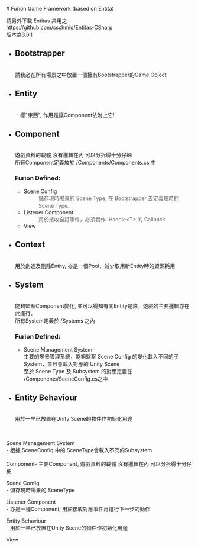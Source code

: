 <p># Furion Game Framework (based on Entita)</p>
<p>請另外下載 Entitas 共用之<br />https://github.com/sschmid/Entitas-CSharp<br />版本為3.6.1</p>
<ul>
<li>
<h2>Bootstrapper</h2>
<br />請務必在所有場景之中放置一個擁有Bootstrapper的Game Object</li>
<li>
<h2>Entity</h2>
<br />一樣"東西", 作用是讓Component依附上它!</li>
<li>
<h2>Component</h2>
<br />遊戲資料的載體 沒有邏輯在內 可以分拆得十分仔細<br />所有Component定義放於 /Components/Components.cs 中<br />
<h3>Furion Defined:</h3>
<ul>
<li>Scene Config<br />
<blockquote style="margin: 0 0 0 40px; border: none; padding: 0px;">儲存現時場景的 Scene Type, 在 Bootstrapper 去定義現時的Scene Type。</blockquote>
</li>
<li>Listener Component<br />
<blockquote style="margin: 0 0 0 40px; border: none; padding: 0px;">用於接收自訂事件，必須實作 IHandle&lt;T&gt; 的 Callback</blockquote>
</li>
<li>View</li>
</ul>
</li>
<li>
<h2>Context</h2>
<br />用於創造及刪除Entity, 亦是一個Pool，減少取用新Entity時的資源耗用</li>
<li>
<h2>System</h2>
<br />能夠監察Component變化, 並可以得知有關Entity是誰，遊戲的主要邏輯亦在此進行。<br />所有System定義於 /Systems 之內<br />
<h3>Furion Defined:</h3>
<ul>
<li>Scene Management System<br>
  主要的場景管理系統，能夠監察 Scene Config 的變化載入不同的子 System，並且會載入對應的 Unity Scene<br>至於 Scene Type 及 Subsystem 的對應定義在 /Components/SceneConfig.cs之中</li>
</ul>
</li>
<li>
<h2>Entity Behaviour</h2>
<br /> 用於一早已放置在Unity Scene的物件作初始化用途</li>
</ul>
<p><br /> <br /> Scene Management System<br /> - 根據 SceneConfig 中的 SceneType會載入不同的Subsystem<br /> <br />Component- 主要Component, 遊戲資料的載體 沒有邏輯在內 可以分拆得十分仔細</p>
<p>Scene Config<br /> - 儲存現時場景的 SceneType</p>
<p>Listener Component<br /> - 亦是一種Component, 用於接收對應事件再進行下一步的動作</p>
<p>Entity Behaviour<br /> - 用於一早已放置在Unity Scene的物件作初始化用途</p>
<p>View</p>
